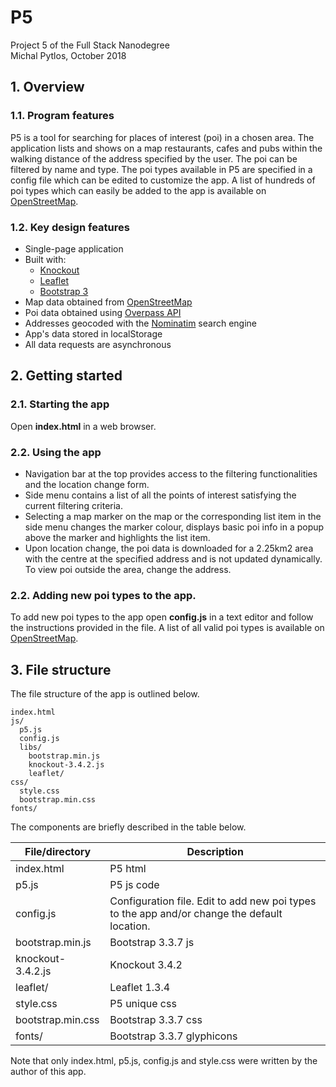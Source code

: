 # P5
Project 5 of the Full Stack Nanodegree <br>
Michal Pytlos, October 2018

## 1. Overview
### 1.1. Program features
P5 is a tool for searching for places of interest (poi) in a chosen area. The application lists and shows on a map restaurants, cafes and pubs within the walking distance of the address specified by the user. The poi can be filtered by name and type. The poi types available in P5 are specified in a config file which can be edited to customize the app. A list of hundreds of poi types which can easily be added to the app is available on [OpenStreetMap](https://wiki.openstreetmap.org/wiki/Map_Features).

### 1.2. Key design features
* Single-page application
* Built with:
  * [Knockout](https://knockoutjs.com/)
  * [Leaflet](https://leafletjs.com/reference-1.3.4.html)
  * [Bootstrap 3](https://getbootstrap.com/docs/3.3/)
* Map data obtained from [OpenStreetMap](https://www.openstreetmap.org)
* Poi data obtained using [Overpass API](https://wiki.openstreetmap.org/wiki/Overpass_API)
* Addresses geocoded with the [Nominatim](https://nominatim.openstreetmap.org/) search engine
* App's data stored in localStorage
* All data requests are asynchronous

## 2. Getting started
### 2.1. Starting the app
Open **index.html** in a web browser.

### 2.2. Using the app
* Navigation bar at the top provides access to the filtering functionalities and the location change form.
* Side menu contains a list of all the points of interest satisfying the current filtering criteria.
* Selecting a map marker on the map or the corresponding list item in the side menu changes the marker colour, displays basic poi info in a popup above the marker and highlights the list item.
* Upon location change, the poi data is downloaded for a 2.25km2 area with the centre at the specified address and is not updated dynamically. To view poi outside the area, change the address.

### 2.2. Adding new poi types to the app.
To add new poi types to the app open **config.js** in a text editor and follow the instructions provided in the file. A list of all valid poi types is available on [OpenStreetMap](https://wiki.openstreetmap.org/wiki/Map_Features).

## 3. File structure
The file structure of the app is outlined below.
```
index.html
js/
  p5.js
  config.js
  libs/
    bootstrap.min.js
    knockout-3.4.2.js
    leaflet/
css/
  style.css
  bootstrap.min.css  
fonts/
```
The components are briefly described in the table below.

| File/directory   | Description               |
| -----------------| --------------------------|
| index.html       | P5 html                   |
| p5.js            | P5 js code                |
| config.js        | Configuration file. Edit to add new poi types to the app and/or change the default location.|
| bootstrap.min.js | Bootstrap 3.3.7 js        |
| knockout-3.4.2.js| Knockout 3.4.2            |
| leaflet/         | Leaflet 1.3.4             |
| style.css        | P5 unique css             |
| bootstrap.min.css| Bootstrap 3.3.7 css       |
| fonts/           | Bootstrap 3.3.7 glyphicons|

Note that only index.html, p5.js, config.js and style.css were written by the author of this app.
